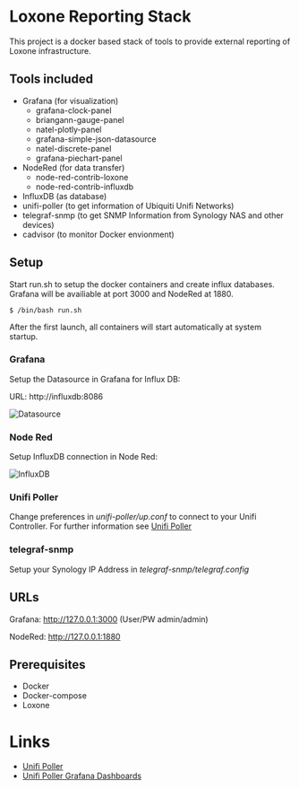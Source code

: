 # Loxone Reporting Stack

This project is a docker based stack of tools to provide external reporting of Loxone infrastructure. 

## Tools included
* Grafana (for visualization)
  * grafana-clock-panel
  * briangann-gauge-panel
  * natel-plotly-panel
  * grafana-simple-json-datasource
  * natel-discrete-panel
  * grafana-piechart-panel
* NodeRed (for data transfer)
  * node-red-contrib-loxone
  * node-red-contrib-influxdb 
* InfluxDB (as database)
* unifi-poller (to get information of Ubiquiti Unifi Networks)
* telegraf-snmp (to get SNMP Information from Synology NAS and other devices)
* cadvisor (to monitor Docker envionment)

## Setup
Start run.sh to setup the docker containers and create influx databases. 
Grafana will be availiable at port 3000 and NodeRed at 1880. 

`$ /bin/bash run.sh`

After the first launch, all containers will start automatically at system startup. 

### Grafana

Setup the Datasource in Grafana for Influx DB: 

URL: http://influxdb:8086

![Datasource](http://cdn.andreseck.de/github_loxreport/InfluxDB_Loxone__Settings_-_Grafana.jpg )

### Node Red

Setup InfluxDB connection in Node Red: 

![InfluxDB](http://cdn.andreseck.de/github_loxreport/NodeRed_InfluxDB.jpg )

### Unifi Poller
Change preferences in *unifi-poller/up.conf* to connect to your Unifi Controller. For further information see [Unifi Poller](https://github.com/davidnewhall/unifi-poller)

### telegraf-snmp
Setup your Synology IP Address in *telegraf-snmp/telegraf.config*


## URLs
Grafana: http://127.0.0.1:3000 (User/PW admin/admin)

NodeRed: http://127.0.0.1:1880


## Prerequisites
* Docker
* Docker-compose
* Loxone 


# Links
* [Unifi Poller](https://github.com/davidnewhall/unifi-poller)
* [Unifi Poller Grafana Dashboards](https://grafana.com/dashboards?search=unifi-poller)
